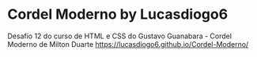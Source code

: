 # Cordel Moderno by Lucasdiogo6
 Desafio 12 do curso de HTML e CSS do Gustavo Guanabara  -  Cordel Moderno de Milton Duarte
https://lucasdiogo6.github.io/Cordel-Moderno/
